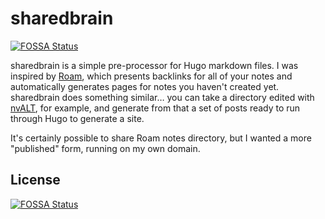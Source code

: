 # sharedbrain
[![FOSSA Status](https://app.fossa.com/api/projects/git%2Bgithub.com%2Fsheldonhull%2Fsharedbrain.svg?type=shield)](https://app.fossa.com/projects/git%2Bgithub.com%2Fsheldonhull%2Fsharedbrain?ref=badge_shield)


sharedbrain is a simple pre-processor for Hugo markdown files. I was
inspired by [Roam](https://roamresearch.com/), which presents backlinks for all
of your notes and automatically generates pages for notes you haven't created yet.
sharedbrain does something similar… you can take a directory edited with [nvALT](https://brettterpstra.com/projects/nvalt/),
for example, and generate from that a set of posts ready to run through Hugo
to generate a site.

It's certainly possible to share Roam notes directory, but I wanted a more "published" form,
running on my own domain.

## License
[![FOSSA Status](https://app.fossa.com/api/projects/git%2Bgithub.com%2Fsheldonhull%2Fsharedbrain.svg?type=large)](https://app.fossa.com/projects/git%2Bgithub.com%2Fsheldonhull%2Fsharedbrain?ref=badge_large)